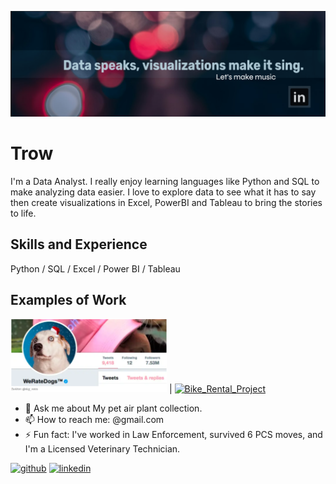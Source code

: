 
[LinkedIn]: https://www.linkedin.com/in/cyndimorris/
[![LinkedIn](https://github.com/TrowWay/trowway/blob/main/DataProfile%20banner3.png)][LinkedIn]  
# Trow  
I'm a Data Analyst. I really enjoy learning languages like Python and SQL to make analyzing data easier. I love to explore data to see what it has to say then create visualizations in Excel, PowerBI and Tableau to bring the stories to life.

## Skills and Experience  
Python / SQL / Excel / Power BI / Tableau  

## Examples of Work  
[<img src="weratedogspic.png" alt="WeRateDogs Analytics Project" style="width:250px">](https://github.com/TrowWay/AnalyticsPortfolio/blob/main/WeRateDogs.ipynb) | [<img src="https://github.com/TrowWay/RProgram/blob/main/Motivate_Banner_New.png" alt="Bike_Rental_Project" style="width:375px">](https://github.com/TrowWay/RProgram/blob/main/Bike_Share_Project.ipynb)



- 💬 Ask me about My pet air plant collection. 
- 📫 How to reach me: @gmail.com 
- ⚡ Fun fact: I've worked in Law Enforcement, survived 6 PCS moves, and I'm a Licensed Veterinary Technician.


[<img src='https://cdn.jsdelivr.net/npm/simple-icons@3.0.1/icons/github.svg' alt='github' height='40'>](https://github.com/trowway)  [<img src='https://cdn.jsdelivr.net/npm/simple-icons@3.0.1/icons/linkedin.svg' alt='linkedin' height='40'>](https://www.linkedin.com/in/@linkedIn/)  









